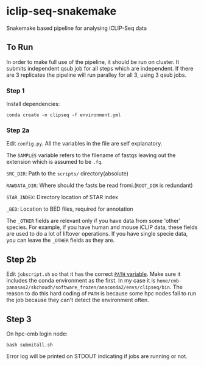 # iclip-seq-snakemake
Snakemake based pipeline for analysing iCLIP-Seq data
## To Run

In order to make full use of the pipeline, it should be run on cluster.
It submits independent qsub job for all steps which are independent.
If there are 3 replicates the pipeline will run paralley for all 3, using 
3 qsub jobs.

### Step 1

Install dependencies:

`conda create -n clipseq -f environment.yml`


### Step 2a

Edit `config.py`. All the variables in the file
are self explanatory.

The `SAMPLES` variable refers to the filename of fastqs leaving out the extension
which is assumed to be `.fq`.

`SRC_DIR`: Path to the `scripts/` directory(absolute)

`RAWDATA_DIR`: Where should the fasts be read fromi.(`ROOT_DIR` is redundant)

`STAR_INDEX`: Directory location of STAR index

`_BED`: Location to BED files, required for annotation

The `_OTHER` fields are relevant only if you have data from some 'other' species. For example, if you have human
and mouse iCLIP data, these fields are used to do a lot of liftover operations. If you have single specie data, you
can leave the `_OTHER` fields as they are.

## Step 2b
Edit `jobscript.sh` so that it has the correct [`PATH` variable](https://github.com/saketkc/iclip-seq-snakemake/blob/master/jobscript.sh#L5). Make sure it includes the conda environment as the first.
In my case it is `home/cmb-panasas2/skchoudh/software_frozen/anaconda2/envs/clipseq/bin`. The reason to do this hard coding of `PATH` is because some hpc nodes fail to run the job because they can't detect the environment often.

## Step 3 

On hpc-cmb login node:

`bash submitall.sh`

Error log will be printed on STDOUT indicating if jobs are running or not.

